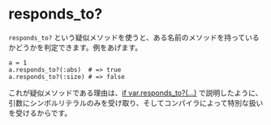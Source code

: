 # responds_to?

`responds_to?` という疑似メソッドを使うと、ある名前のメソッドを持っているかどうかを判定できます。例をあげます。

```crystal
a = 1
a.responds_to?(:abs)  # => true
a.responds_to?(:size) # => false
```

これが疑似メソッドである理由は、[if var.responds_to?(...)](if_varresponds_to.md) で説明したように、引数にシンボルリテラルのみを受け取り、そしてコンパイラによって特別な扱いを受けるからです。
